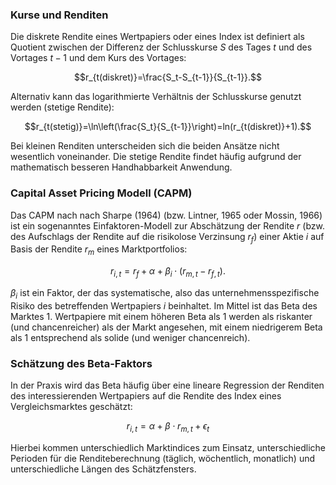 ### Kurse und Renditen

Die diskrete Rendite eines Wertpapiers oder eines Index ist definiert als Quotient zwischen der Differenz der Schlusskurse $S$ des Tages $t$ und des Vortages $t-1$ und dem Kurs des Vortages:

$$r_{t(diskret)}=\frac{S_t-S_{t-1}}{S_{t-1}}.$$

Alternativ kann das logarithmierte Verhältnis der Schlusskurse genutzt werden (stetige Rendite):

$$r_{t(stetig)}=\ln\left(\frac{S_t}{S_{t-1}}\right)=ln(r_{t(diskret)}+1).$$

Bei kleinen Renditen unterscheiden sich die beiden Ansätze nicht wesentlich voneinander. Die stetige Rendite findet häufig aufgrund der mathematisch besseren Handhabbarkeit Anwendung.

### Capital Asset Pricing Modell (CAPM)

Das CAPM nach nach Sharpe (1964) (bzw. Lintner, 1965 oder Mossin, 1966) ist ein sogenanntes Einfaktoren-Modell zur Abschätzung der Rendite $r$ (bzw. des Aufschlags der Rendite auf die risikolose Verzinsung $r_f$) einer Aktie $i$ auf Basis der Rendite $r_m$ eines Marktportfolios:

$$r_{i,t}=r_f+\alpha+\beta_i\cdot(r_{m,t}-r_{f,t}).$$

$\beta_i$ ist ein Faktor, der das systematische, also das unternehmensspezifische Risiko des betreffenden Wertpapiers $i$ beinhaltet. 
Im Mittel ist das Beta des Marktes 1. 
Wertpapiere mit einem höheren Beta als 1 werden als riskanter (und chancenreicher) als der Markt angesehen, mit
einem niedrigerem Beta als 1 entsprechend als solide (und weniger chancenreich). 


### Schätzung des Beta-Faktors

In der Praxis wird das Beta häufig über eine lineare Regression der Renditen des interessierenden Wertpapiers auf die Rendite des Index eines Vergleichsmarktes geschätzt:

$$r_{i,t}=\alpha + \beta \cdot r_{m,t} + \epsilon_t$$

Hierbei kommen unterschiedlich Marktindices zum Einsatz, unterschiedliche Perioden für die Renditeberechnung (täglich, wöchentlich, monatlich) und unterschiedliche Längen des Schätzfensters.

